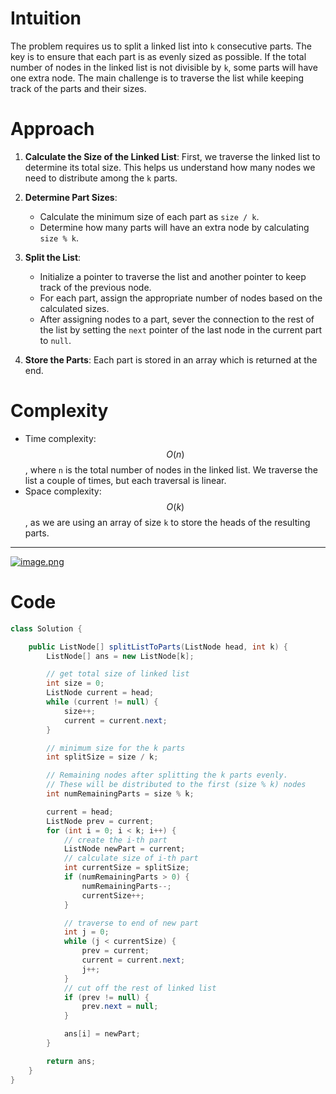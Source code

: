 
# Intuition
The problem requires us to split a linked list into `k` consecutive parts. The key is to ensure that each part is as evenly sized as possible. If the total number of nodes in the linked list is not divisible by `k`, some parts will have one extra node. The main challenge is to traverse the list while keeping track of the parts and their sizes.

# Approach
1. **Calculate the Size of the Linked List**: First, we traverse the linked list to determine its total size. This helps us understand how many nodes we need to distribute among the `k` parts.

2. **Determine Part Sizes**: 
   - Calculate the minimum size of each part as `size / k`.
   - Determine how many parts will have an extra node by calculating `size % k`.

3. **Split the List**: 
   - Initialize a pointer to traverse the list and another pointer to keep track of the previous node.
   - For each part, assign the appropriate number of nodes based on the calculated sizes. 
   - After assigning nodes to a part, sever the connection to the rest of the list by setting the `next` pointer of the last node in the current part to `null`.

4. **Store the Parts**: Each part is stored in an array which is returned at the end.

# Complexity
- Time complexity: $$O(n)$$, where `n` is the total number of nodes in the linked list. We traverse the list a couple of times, but each traversal is linear.
- Space complexity: $$O(k)$$, as we are using an array of size `k` to store the heads of the resulting parts.
---
<a href = https://leetcode.com/problems/split-linked-list-in-parts/submissions/1382635734/>![image.png](https://assets.leetcode.com/users/images/c9445e12-cb66-4a24-ac9c-ef90bc4dd775_1725761726.8820157.png)</a>

# Code
```java []
class Solution {

    public ListNode[] splitListToParts(ListNode head, int k) {
        ListNode[] ans = new ListNode[k];

        // get total size of linked list
        int size = 0;
        ListNode current = head;
        while (current != null) {
            size++;
            current = current.next;
        }

        // minimum size for the k parts
        int splitSize = size / k;

        // Remaining nodes after splitting the k parts evenly.
        // These will be distributed to the first (size % k) nodes
        int numRemainingParts = size % k;

        current = head;
        ListNode prev = current;
        for (int i = 0; i < k; i++) {
            // create the i-th part
            ListNode newPart = current;
            // calculate size of i-th part
            int currentSize = splitSize;
            if (numRemainingParts > 0) {
                numRemainingParts--;
                currentSize++;
            }

            // traverse to end of new part
            int j = 0;
            while (j < currentSize) {
                prev = current;
                current = current.next;
                j++;
            }
            // cut off the rest of linked list
            if (prev != null) {
                prev.next = null;
            }

            ans[i] = newPart;
        }

        return ans;
    }
}
```

